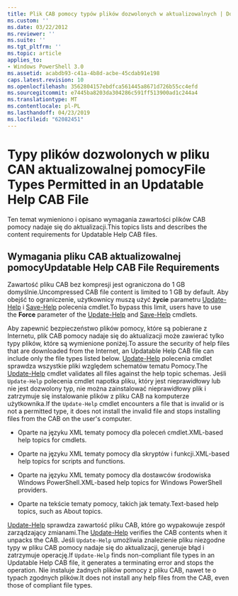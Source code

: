 ```yaml
---
title: Plik CAB pomocy typów plików dozwolonych w aktualizowalnych | Dokumentacja firmy Microsoft
ms.custom: ''
ms.date: 03/22/2012
ms.reviewer: ''
ms.suite: ''
ms.tgt_pltfrm: ''
ms.topic: article
applies_to:
- Windows PowerShell 3.0
ms.assetid: acabdb93-c41a-4b8d-acbe-45cdab91e198
caps.latest.revision: 10
ms.openlocfilehash: 3562804157ebdfca561445a8671d726b55cc4efd
ms.sourcegitcommit: e7445ba8203da304286c591ff513900ad1c244a4
ms.translationtype: MT
ms.contentlocale: pl-PL
ms.lasthandoff: 04/23/2019
ms.locfileid: "62082451"
---
```

# <a name="file-types-permitted-in-an-updatable-help-cab-file"></a><span data-ttu-id="72ce6-102">Typy plików dozwolonych w pliku CAN aktualizowalnej pomocy</span><span class="sxs-lookup"><span data-stu-id="72ce6-102">File Types Permitted in an Updatable Help CAB File</span></span>

<span data-ttu-id="72ce6-103">Ten temat wymieniono i opisano wymagania zawartości plików CAB pomocy nadaje się do aktualizacji.</span><span class="sxs-lookup"><span data-stu-id="72ce6-103">This topics lists and describes the content requirements for Updatable Help CAB files.</span></span>

## <a name="updatable-help-cab-file-requirements"></a><span data-ttu-id="72ce6-104">Wymagania pliku CAB aktualizowalnej pomocy</span><span class="sxs-lookup"><span data-stu-id="72ce6-104">Updatable Help CAB File Requirements</span></span>

<span data-ttu-id="72ce6-105">Zawartość pliku CAB bez kompresji jest ograniczona do 1 GB domyślnie.</span><span class="sxs-lookup"><span data-stu-id="72ce6-105">Uncompressed CAB file content is limited to 1 GB by default.</span></span> <span data-ttu-id="72ce6-106">Aby obejść to ograniczenie, użytkownicy muszą użyć **życie** parametru [Update-Help](/powershell/module/Microsoft.PowerShell.Core/Update-Help) i [Save-Help](/powershell/module/Microsoft.PowerShell.Core/Save-Help) polecenia cmdlet.</span><span class="sxs-lookup"><span data-stu-id="72ce6-106">To bypass this limit, users have to use the **Force** parameter of the [Update-Help](/powershell/module/Microsoft.PowerShell.Core/Update-Help) and [Save-Help](/powershell/module/Microsoft.PowerShell.Core/Save-Help) cmdlets.</span></span>

<span data-ttu-id="72ce6-107">Aby zapewnić bezpieczeństwo plików pomocy, które są pobierane z Internetu, plik CAB pomocy nadaje się do aktualizacji może zawierać tylko typy plików, które są wymienione poniżej.</span><span class="sxs-lookup"><span data-stu-id="72ce6-107">To assure the security of help files that are downloaded from the Internet, an Updatable Help CAB file can include only the file types listed below.</span></span> <span data-ttu-id="72ce6-108">[Update-Help](/powershell/module/Microsoft.PowerShell.Core/Update-Help) polecenia cmdlet sprawdza wszystkie pliki względem schematów tematu Pomocy.</span><span class="sxs-lookup"><span data-stu-id="72ce6-108">The [Update-Help](/powershell/module/Microsoft.PowerShell.Core/Update-Help) cmdlet validates all files against the help topic schemas.</span></span> <span data-ttu-id="72ce6-109">Jeśli `Update-Help` polecenia cmdlet napotka pliku, który jest nieprawidłowy lub nie jest dozwolony typ, nie można zainstalować nieprawidłowy plik i zatrzymuje się instalowanie plików z pliku CAB na komputerze użytkownika.</span><span class="sxs-lookup"><span data-stu-id="72ce6-109">If the `Update-Help` cmdlet encounters a file that is invalid or is not a permitted type, it does not install the invalid file and stops installing files from the CAB on the user's computer.</span></span>

- <span data-ttu-id="72ce6-110">Oparte na języku XML tematy pomocy dla poleceń cmdlet.</span><span class="sxs-lookup"><span data-stu-id="72ce6-110">XML-based help topics for cmdlets.</span></span>

- <span data-ttu-id="72ce6-111">Oparte na języku XML tematy pomocy dla skryptów i funkcji.</span><span class="sxs-lookup"><span data-stu-id="72ce6-111">XML-based help topics for scripts and functions.</span></span>

- <span data-ttu-id="72ce6-112">Oparte na języku XML tematy pomocy dla dostawców środowiska Windows PowerShell.</span><span class="sxs-lookup"><span data-stu-id="72ce6-112">XML-based help topics for Windows PowerShell providers.</span></span>

- <span data-ttu-id="72ce6-113">Oparte na tekście tematy pomocy, takich jak tematy.</span><span class="sxs-lookup"><span data-stu-id="72ce6-113">Text-based help topics, such as About topics.</span></span>

<span data-ttu-id="72ce6-114">[Update-Help](/powershell/module/Microsoft.PowerShell.Core/Update-Help) sprawdza zawartość pliku CAB, które go wypakowuje zespół zarządzający zmianami.</span><span class="sxs-lookup"><span data-stu-id="72ce6-114">The [Update-Help](/powershell/module/Microsoft.PowerShell.Core/Update-Help) verifies the CAB contents when it unpacks the CAB.</span></span> <span data-ttu-id="72ce6-115">Jeśli `Update-Help` umożliwia znalezienie pliku niezgodne typy w pliku CAB pomocy nadaje się do aktualizacji, generuje błąd i zatrzymuje operację.</span><span class="sxs-lookup"><span data-stu-id="72ce6-115">If `Update-Help` finds non-compliant file types in an Updatable Help CAB file, it generates a terminating error and stops the operation.</span></span> <span data-ttu-id="72ce6-116">Nie instaluje żadnych plików pomocy z pliku CAB, nawet te o typach zgodnych plików.</span><span class="sxs-lookup"><span data-stu-id="72ce6-116">It does not install any help files from the CAB, even those of compliant file types.</span></span>